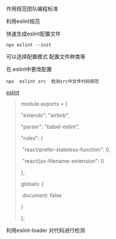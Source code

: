 作用规范团队编程标准



利用eslint规范



快速生成eslint配置文件



```
npx eslint --init
```

可以选择配置模式  配置文件种类等





在.eslint中更改配置

```
npx  eslint src  检测src中文件代码规范
```

[eslint](https://eslint.bootcss.com/)





> module.exports = {
>
>   "extends": "airbnb",
>
>   "parser": "babel-eslint",
>
>   "rules": {
>
> ​    "react/prefer-stateless-function": 0,
>
> ​    "react/jsx-filename-extension": 0
>
>   },
>
>   globals: {
>
> ​    document: false
>
>   }
>
> };

利用eslint-loader 对代码进行检测